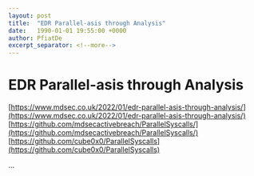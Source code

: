 ```yaml
---
layout: post
title:  "EDR Parallel-asis through Analysis"
date:   1990-01-01 19:55:00 +0000
author: PfiatDe
excerpt_separator: <!--more-->
---
```


# EDR Parallel-asis through Analysis
[https://www.mdsec.co.uk/2022/01/edr-parallel-asis-through-analysis/](https://www.mdsec.co.uk/2022/01/edr-parallel-asis-through-analysis/)
[https://github.com/mdsecactivebreach/ParallelSyscalls/](https://github.com/mdsecactivebreach/ParallelSyscalls/)
[https://github.com/cube0x0/ParallelSyscalls](https://github.com/cube0x0/ParallelSyscalls)

...
<!--more-->
